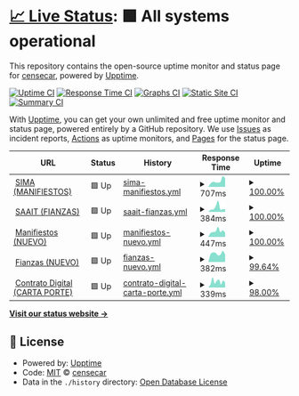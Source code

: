 # [📈 Live Status](https://censecar.github.io/censecar): <!--live status--> **🟩 All systems operational**

This repository contains the open-source uptime monitor and status page for [censecar](https://censecar.github.io/censecar), powered by [Upptime](https://github.com/upptime/upptime).

[![Uptime CI](https://github.com/censecar/censecar/workflows/Uptime%20CI/badge.svg)](https://github.com/censecar/censecar/actions?query=workflow%3A%22Uptime+CI%22)
[![Response Time CI](https://github.com/censecar/censecar/workflows/Response%20Time%20CI/badge.svg)](https://github.com/censecar/censecar/actions?query=workflow%3A%22Response+Time+CI%22)
[![Graphs CI](https://github.com/censecar/censecar/workflows/Graphs%20CI/badge.svg)](https://github.com/censecar/censecar/actions?query=workflow%3A%22Graphs+CI%22)
[![Static Site CI](https://github.com/censecar/censecar/workflows/Static%20Site%20CI/badge.svg)](https://github.com/censecar/censecar/actions?query=workflow%3A%22Static+Site+CI%22)
[![Summary CI](https://github.com/censecar/censecar/workflows/Summary%20CI/badge.svg)](https://github.com/censecar/censecar/actions?query=workflow%3A%22Summary+CI%22)

With [Upptime](https://upptime.js.org), you can get your own unlimited and free uptime monitor and status page, powered entirely by a GitHub repository. We use [Issues](https://github.com/censecar/censecar/issues) as incident reports, [Actions](https://github.com/censecar/censecar/actions) as uptime monitors, and [Pages](https://censecar.github.io/censecar) for the status page.

<!--start: status pages-->
<!-- This summary is generated by Upptime (https://github.com/upptime/upptime) -->
<!-- Do not edit this manually, your changes will be overwritten -->
<!-- prettier-ignore -->
| URL | Status | History | Response Time | Uptime |
| --- | ------ | ------- | ------------- | ------ |
| <img alt="" src="https://www.censecar.com.mx/apiv2/assets/images/ico/favicon.ico" height="13"> [SIMA (MANIFIESTOS)](http://200.12.125.74) | 🟩 Up | [sima-manifiestos.yml](https://github.com/censecar/censecar/commits/HEAD/history/sima-manifiestos.yml) | <details><summary><img alt="Response time graph" src="./graphs/sima-manifiestos/response-time-week.png" height="20"> 707ms</summary><br><a href="https://censecar.github.io/censecar/history/sima-manifiestos"><img alt="Response time 773" src="https://img.shields.io/endpoint?url=https%3A%2F%2Fraw.githubusercontent.com%2Fcensecar%2Fcensecar%2FHEAD%2Fapi%2Fsima-manifiestos%2Fresponse-time.json"></a><br><a href="https://censecar.github.io/censecar/history/sima-manifiestos"><img alt="24-hour response time 1618" src="https://img.shields.io/endpoint?url=https%3A%2F%2Fraw.githubusercontent.com%2Fcensecar%2Fcensecar%2FHEAD%2Fapi%2Fsima-manifiestos%2Fresponse-time-day.json"></a><br><a href="https://censecar.github.io/censecar/history/sima-manifiestos"><img alt="7-day response time 707" src="https://img.shields.io/endpoint?url=https%3A%2F%2Fraw.githubusercontent.com%2Fcensecar%2Fcensecar%2FHEAD%2Fapi%2Fsima-manifiestos%2Fresponse-time-week.json"></a><br><a href="https://censecar.github.io/censecar/history/sima-manifiestos"><img alt="30-day response time 719" src="https://img.shields.io/endpoint?url=https%3A%2F%2Fraw.githubusercontent.com%2Fcensecar%2Fcensecar%2FHEAD%2Fapi%2Fsima-manifiestos%2Fresponse-time-month.json"></a><br><a href="https://censecar.github.io/censecar/history/sima-manifiestos"><img alt="1-year response time 773" src="https://img.shields.io/endpoint?url=https%3A%2F%2Fraw.githubusercontent.com%2Fcensecar%2Fcensecar%2FHEAD%2Fapi%2Fsima-manifiestos%2Fresponse-time-year.json"></a></details> | <details><summary><a href="https://censecar.github.io/censecar/history/sima-manifiestos">100.00%</a></summary><a href="https://censecar.github.io/censecar/history/sima-manifiestos"><img alt="All-time uptime 99.97%" src="https://img.shields.io/endpoint?url=https%3A%2F%2Fraw.githubusercontent.com%2Fcensecar%2Fcensecar%2FHEAD%2Fapi%2Fsima-manifiestos%2Fuptime.json"></a><br><a href="https://censecar.github.io/censecar/history/sima-manifiestos"><img alt="24-hour uptime 100.00%" src="https://img.shields.io/endpoint?url=https%3A%2F%2Fraw.githubusercontent.com%2Fcensecar%2Fcensecar%2FHEAD%2Fapi%2Fsima-manifiestos%2Fuptime-day.json"></a><br><a href="https://censecar.github.io/censecar/history/sima-manifiestos"><img alt="7-day uptime 100.00%" src="https://img.shields.io/endpoint?url=https%3A%2F%2Fraw.githubusercontent.com%2Fcensecar%2Fcensecar%2FHEAD%2Fapi%2Fsima-manifiestos%2Fuptime-week.json"></a><br><a href="https://censecar.github.io/censecar/history/sima-manifiestos"><img alt="30-day uptime 99.90%" src="https://img.shields.io/endpoint?url=https%3A%2F%2Fraw.githubusercontent.com%2Fcensecar%2Fcensecar%2FHEAD%2Fapi%2Fsima-manifiestos%2Fuptime-month.json"></a><br><a href="https://censecar.github.io/censecar/history/sima-manifiestos"><img alt="1-year uptime 99.97%" src="https://img.shields.io/endpoint?url=https%3A%2F%2Fraw.githubusercontent.com%2Fcensecar%2Fcensecar%2FHEAD%2Fapi%2Fsima-manifiestos%2Fuptime-year.json"></a></details>
| <img alt="" src="https://www.censecar.com.mx/apiv2/assets/images/ico/favicon.ico" height="13"> [SAAIT (FIANZAS)](http://200.12.125.73/Login) | 🟩 Up | [saait-fianzas.yml](https://github.com/censecar/censecar/commits/HEAD/history/saait-fianzas.yml) | <details><summary><img alt="Response time graph" src="./graphs/saait-fianzas/response-time-week.png" height="20"> 384ms</summary><br><a href="https://censecar.github.io/censecar/history/saait-fianzas"><img alt="Response time 676" src="https://img.shields.io/endpoint?url=https%3A%2F%2Fraw.githubusercontent.com%2Fcensecar%2Fcensecar%2FHEAD%2Fapi%2Fsaait-fianzas%2Fresponse-time.json"></a><br><a href="https://censecar.github.io/censecar/history/saait-fianzas"><img alt="24-hour response time 367" src="https://img.shields.io/endpoint?url=https%3A%2F%2Fraw.githubusercontent.com%2Fcensecar%2Fcensecar%2FHEAD%2Fapi%2Fsaait-fianzas%2Fresponse-time-day.json"></a><br><a href="https://censecar.github.io/censecar/history/saait-fianzas"><img alt="7-day response time 384" src="https://img.shields.io/endpoint?url=https%3A%2F%2Fraw.githubusercontent.com%2Fcensecar%2Fcensecar%2FHEAD%2Fapi%2Fsaait-fianzas%2Fresponse-time-week.json"></a><br><a href="https://censecar.github.io/censecar/history/saait-fianzas"><img alt="30-day response time 585" src="https://img.shields.io/endpoint?url=https%3A%2F%2Fraw.githubusercontent.com%2Fcensecar%2Fcensecar%2FHEAD%2Fapi%2Fsaait-fianzas%2Fresponse-time-month.json"></a><br><a href="https://censecar.github.io/censecar/history/saait-fianzas"><img alt="1-year response time 676" src="https://img.shields.io/endpoint?url=https%3A%2F%2Fraw.githubusercontent.com%2Fcensecar%2Fcensecar%2FHEAD%2Fapi%2Fsaait-fianzas%2Fresponse-time-year.json"></a></details> | <details><summary><a href="https://censecar.github.io/censecar/history/saait-fianzas">100.00%</a></summary><a href="https://censecar.github.io/censecar/history/saait-fianzas"><img alt="All-time uptime 99.87%" src="https://img.shields.io/endpoint?url=https%3A%2F%2Fraw.githubusercontent.com%2Fcensecar%2Fcensecar%2FHEAD%2Fapi%2Fsaait-fianzas%2Fuptime.json"></a><br><a href="https://censecar.github.io/censecar/history/saait-fianzas"><img alt="24-hour uptime 100.00%" src="https://img.shields.io/endpoint?url=https%3A%2F%2Fraw.githubusercontent.com%2Fcensecar%2Fcensecar%2FHEAD%2Fapi%2Fsaait-fianzas%2Fuptime-day.json"></a><br><a href="https://censecar.github.io/censecar/history/saait-fianzas"><img alt="7-day uptime 100.00%" src="https://img.shields.io/endpoint?url=https%3A%2F%2Fraw.githubusercontent.com%2Fcensecar%2Fcensecar%2FHEAD%2Fapi%2Fsaait-fianzas%2Fuptime-week.json"></a><br><a href="https://censecar.github.io/censecar/history/saait-fianzas"><img alt="30-day uptime 99.78%" src="https://img.shields.io/endpoint?url=https%3A%2F%2Fraw.githubusercontent.com%2Fcensecar%2Fcensecar%2FHEAD%2Fapi%2Fsaait-fianzas%2Fuptime-month.json"></a><br><a href="https://censecar.github.io/censecar/history/saait-fianzas"><img alt="1-year uptime 99.87%" src="https://img.shields.io/endpoint?url=https%3A%2F%2Fraw.githubusercontent.com%2Fcensecar%2Fcensecar%2FHEAD%2Fapi%2Fsaait-fianzas%2Fuptime-year.json"></a></details>
| <img alt="" src="https://www.censecar.com.mx/apiv2/assets/images/ico/favicon.ico" height="13"> [Manifiestos (NUEVO)](https://manifiestos.censecar.com.mx) | 🟩 Up | [manifiestos-nuevo.yml](https://github.com/censecar/censecar/commits/HEAD/history/manifiestos-nuevo.yml) | <details><summary><img alt="Response time graph" src="./graphs/manifiestos-nuevo/response-time-week.png" height="20"> 447ms</summary><br><a href="https://censecar.github.io/censecar/history/manifiestos-nuevo"><img alt="Response time 400" src="https://img.shields.io/endpoint?url=https%3A%2F%2Fraw.githubusercontent.com%2Fcensecar%2Fcensecar%2FHEAD%2Fapi%2Fmanifiestos-nuevo%2Fresponse-time.json"></a><br><a href="https://censecar.github.io/censecar/history/manifiestos-nuevo"><img alt="24-hour response time 294" src="https://img.shields.io/endpoint?url=https%3A%2F%2Fraw.githubusercontent.com%2Fcensecar%2Fcensecar%2FHEAD%2Fapi%2Fmanifiestos-nuevo%2Fresponse-time-day.json"></a><br><a href="https://censecar.github.io/censecar/history/manifiestos-nuevo"><img alt="7-day response time 447" src="https://img.shields.io/endpoint?url=https%3A%2F%2Fraw.githubusercontent.com%2Fcensecar%2Fcensecar%2FHEAD%2Fapi%2Fmanifiestos-nuevo%2Fresponse-time-week.json"></a><br><a href="https://censecar.github.io/censecar/history/manifiestos-nuevo"><img alt="30-day response time 403" src="https://img.shields.io/endpoint?url=https%3A%2F%2Fraw.githubusercontent.com%2Fcensecar%2Fcensecar%2FHEAD%2Fapi%2Fmanifiestos-nuevo%2Fresponse-time-month.json"></a><br><a href="https://censecar.github.io/censecar/history/manifiestos-nuevo"><img alt="1-year response time 400" src="https://img.shields.io/endpoint?url=https%3A%2F%2Fraw.githubusercontent.com%2Fcensecar%2Fcensecar%2FHEAD%2Fapi%2Fmanifiestos-nuevo%2Fresponse-time-year.json"></a></details> | <details><summary><a href="https://censecar.github.io/censecar/history/manifiestos-nuevo">100.00%</a></summary><a href="https://censecar.github.io/censecar/history/manifiestos-nuevo"><img alt="All-time uptime 99.96%" src="https://img.shields.io/endpoint?url=https%3A%2F%2Fraw.githubusercontent.com%2Fcensecar%2Fcensecar%2FHEAD%2Fapi%2Fmanifiestos-nuevo%2Fuptime.json"></a><br><a href="https://censecar.github.io/censecar/history/manifiestos-nuevo"><img alt="24-hour uptime 100.00%" src="https://img.shields.io/endpoint?url=https%3A%2F%2Fraw.githubusercontent.com%2Fcensecar%2Fcensecar%2FHEAD%2Fapi%2Fmanifiestos-nuevo%2Fuptime-day.json"></a><br><a href="https://censecar.github.io/censecar/history/manifiestos-nuevo"><img alt="7-day uptime 100.00%" src="https://img.shields.io/endpoint?url=https%3A%2F%2Fraw.githubusercontent.com%2Fcensecar%2Fcensecar%2FHEAD%2Fapi%2Fmanifiestos-nuevo%2Fuptime-week.json"></a><br><a href="https://censecar.github.io/censecar/history/manifiestos-nuevo"><img alt="30-day uptime 99.88%" src="https://img.shields.io/endpoint?url=https%3A%2F%2Fraw.githubusercontent.com%2Fcensecar%2Fcensecar%2FHEAD%2Fapi%2Fmanifiestos-nuevo%2Fuptime-month.json"></a><br><a href="https://censecar.github.io/censecar/history/manifiestos-nuevo"><img alt="1-year uptime 99.96%" src="https://img.shields.io/endpoint?url=https%3A%2F%2Fraw.githubusercontent.com%2Fcensecar%2Fcensecar%2FHEAD%2Fapi%2Fmanifiestos-nuevo%2Fuptime-year.json"></a></details>
| <img alt="" src="https://www.censecar.com.mx/apiv2/assets/images/ico/favicon.ico" height="13"> [Fianzas (NUEVO)](https://fianzas.censecar.com.mx) | 🟩 Up | [fianzas-nuevo.yml](https://github.com/censecar/censecar/commits/HEAD/history/fianzas-nuevo.yml) | <details><summary><img alt="Response time graph" src="./graphs/fianzas-nuevo/response-time-week.png" height="20"> 382ms</summary><br><a href="https://censecar.github.io/censecar/history/fianzas-nuevo"><img alt="Response time 383" src="https://img.shields.io/endpoint?url=https%3A%2F%2Fraw.githubusercontent.com%2Fcensecar%2Fcensecar%2FHEAD%2Fapi%2Ffianzas-nuevo%2Fresponse-time.json"></a><br><a href="https://censecar.github.io/censecar/history/fianzas-nuevo"><img alt="24-hour response time 427" src="https://img.shields.io/endpoint?url=https%3A%2F%2Fraw.githubusercontent.com%2Fcensecar%2Fcensecar%2FHEAD%2Fapi%2Ffianzas-nuevo%2Fresponse-time-day.json"></a><br><a href="https://censecar.github.io/censecar/history/fianzas-nuevo"><img alt="7-day response time 382" src="https://img.shields.io/endpoint?url=https%3A%2F%2Fraw.githubusercontent.com%2Fcensecar%2Fcensecar%2FHEAD%2Fapi%2Ffianzas-nuevo%2Fresponse-time-week.json"></a><br><a href="https://censecar.github.io/censecar/history/fianzas-nuevo"><img alt="30-day response time 372" src="https://img.shields.io/endpoint?url=https%3A%2F%2Fraw.githubusercontent.com%2Fcensecar%2Fcensecar%2FHEAD%2Fapi%2Ffianzas-nuevo%2Fresponse-time-month.json"></a><br><a href="https://censecar.github.io/censecar/history/fianzas-nuevo"><img alt="1-year response time 383" src="https://img.shields.io/endpoint?url=https%3A%2F%2Fraw.githubusercontent.com%2Fcensecar%2Fcensecar%2FHEAD%2Fapi%2Ffianzas-nuevo%2Fresponse-time-year.json"></a></details> | <details><summary><a href="https://censecar.github.io/censecar/history/fianzas-nuevo">99.64%</a></summary><a href="https://censecar.github.io/censecar/history/fianzas-nuevo"><img alt="All-time uptime 99.92%" src="https://img.shields.io/endpoint?url=https%3A%2F%2Fraw.githubusercontent.com%2Fcensecar%2Fcensecar%2FHEAD%2Fapi%2Ffianzas-nuevo%2Fuptime.json"></a><br><a href="https://censecar.github.io/censecar/history/fianzas-nuevo"><img alt="24-hour uptime 100.00%" src="https://img.shields.io/endpoint?url=https%3A%2F%2Fraw.githubusercontent.com%2Fcensecar%2Fcensecar%2FHEAD%2Fapi%2Ffianzas-nuevo%2Fuptime-day.json"></a><br><a href="https://censecar.github.io/censecar/history/fianzas-nuevo"><img alt="7-day uptime 99.64%" src="https://img.shields.io/endpoint?url=https%3A%2F%2Fraw.githubusercontent.com%2Fcensecar%2Fcensecar%2FHEAD%2Fapi%2Ffianzas-nuevo%2Fuptime-week.json"></a><br><a href="https://censecar.github.io/censecar/history/fianzas-nuevo"><img alt="30-day uptime 99.73%" src="https://img.shields.io/endpoint?url=https%3A%2F%2Fraw.githubusercontent.com%2Fcensecar%2Fcensecar%2FHEAD%2Fapi%2Ffianzas-nuevo%2Fuptime-month.json"></a><br><a href="https://censecar.github.io/censecar/history/fianzas-nuevo"><img alt="1-year uptime 99.92%" src="https://img.shields.io/endpoint?url=https%3A%2F%2Fraw.githubusercontent.com%2Fcensecar%2Fcensecar%2FHEAD%2Fapi%2Ffianzas-nuevo%2Fuptime-year.json"></a></details>
| <img alt="" src="https://www.censecar.com.mx/apiv2/assets/images/ico/favicon.ico" height="13"> [Contrato Digital (CARTA PORTE)](https://contratodigital.online) | 🟩 Up | [contrato-digital-carta-porte.yml](https://github.com/censecar/censecar/commits/HEAD/history/contrato-digital-carta-porte.yml) | <details><summary><img alt="Response time graph" src="./graphs/contrato-digital-carta-porte/response-time-week.png" height="20"> 339ms</summary><br><a href="https://censecar.github.io/censecar/history/contrato-digital-carta-porte"><img alt="Response time 326" src="https://img.shields.io/endpoint?url=https%3A%2F%2Fraw.githubusercontent.com%2Fcensecar%2Fcensecar%2FHEAD%2Fapi%2Fcontrato-digital-carta-porte%2Fresponse-time.json"></a><br><a href="https://censecar.github.io/censecar/history/contrato-digital-carta-porte"><img alt="24-hour response time 415" src="https://img.shields.io/endpoint?url=https%3A%2F%2Fraw.githubusercontent.com%2Fcensecar%2Fcensecar%2FHEAD%2Fapi%2Fcontrato-digital-carta-porte%2Fresponse-time-day.json"></a><br><a href="https://censecar.github.io/censecar/history/contrato-digital-carta-porte"><img alt="7-day response time 339" src="https://img.shields.io/endpoint?url=https%3A%2F%2Fraw.githubusercontent.com%2Fcensecar%2Fcensecar%2FHEAD%2Fapi%2Fcontrato-digital-carta-porte%2Fresponse-time-week.json"></a><br><a href="https://censecar.github.io/censecar/history/contrato-digital-carta-porte"><img alt="30-day response time 278" src="https://img.shields.io/endpoint?url=https%3A%2F%2Fraw.githubusercontent.com%2Fcensecar%2Fcensecar%2FHEAD%2Fapi%2Fcontrato-digital-carta-porte%2Fresponse-time-month.json"></a><br><a href="https://censecar.github.io/censecar/history/contrato-digital-carta-porte"><img alt="1-year response time 326" src="https://img.shields.io/endpoint?url=https%3A%2F%2Fraw.githubusercontent.com%2Fcensecar%2Fcensecar%2FHEAD%2Fapi%2Fcontrato-digital-carta-porte%2Fresponse-time-year.json"></a></details> | <details><summary><a href="https://censecar.github.io/censecar/history/contrato-digital-carta-porte">98.00%</a></summary><a href="https://censecar.github.io/censecar/history/contrato-digital-carta-porte"><img alt="All-time uptime 99.80%" src="https://img.shields.io/endpoint?url=https%3A%2F%2Fraw.githubusercontent.com%2Fcensecar%2Fcensecar%2FHEAD%2Fapi%2Fcontrato-digital-carta-porte%2Fuptime.json"></a><br><a href="https://censecar.github.io/censecar/history/contrato-digital-carta-porte"><img alt="24-hour uptime 100.00%" src="https://img.shields.io/endpoint?url=https%3A%2F%2Fraw.githubusercontent.com%2Fcensecar%2Fcensecar%2FHEAD%2Fapi%2Fcontrato-digital-carta-porte%2Fuptime-day.json"></a><br><a href="https://censecar.github.io/censecar/history/contrato-digital-carta-porte"><img alt="7-day uptime 98.00%" src="https://img.shields.io/endpoint?url=https%3A%2F%2Fraw.githubusercontent.com%2Fcensecar%2Fcensecar%2FHEAD%2Fapi%2Fcontrato-digital-carta-porte%2Fuptime-week.json"></a><br><a href="https://censecar.github.io/censecar/history/contrato-digital-carta-porte"><img alt="30-day uptime 99.54%" src="https://img.shields.io/endpoint?url=https%3A%2F%2Fraw.githubusercontent.com%2Fcensecar%2Fcensecar%2FHEAD%2Fapi%2Fcontrato-digital-carta-porte%2Fuptime-month.json"></a><br><a href="https://censecar.github.io/censecar/history/contrato-digital-carta-porte"><img alt="1-year uptime 99.80%" src="https://img.shields.io/endpoint?url=https%3A%2F%2Fraw.githubusercontent.com%2Fcensecar%2Fcensecar%2FHEAD%2Fapi%2Fcontrato-digital-carta-porte%2Fuptime-year.json"></a></details>

<!--end: status pages-->

[**Visit our status website →**](https://censecar.github.io/censecar)

## 📄 License

- Powered by: [Upptime](https://github.com/upptime/upptime)
- Code: [MIT](./LICENSE) © [censecar](https://censecar.github.io/censecar)
- Data in the `./history` directory: [Open Database License](https://opendatacommons.org/licenses/odbl/1-0/)
